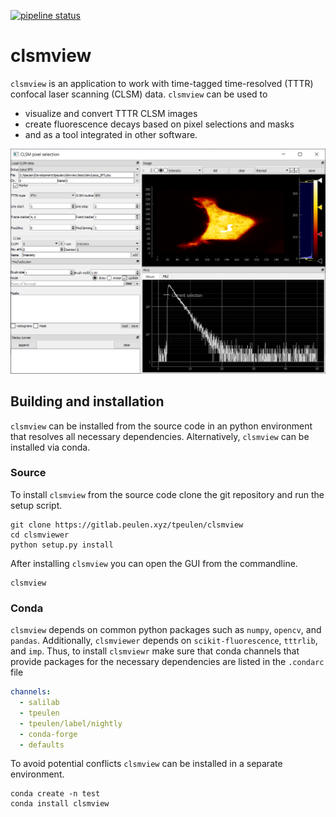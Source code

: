 [![pipeline status](https://gitlab.peulen.xyz/tpeulen/clsmview/badges/master/pipeline.svg)](http://gitlab.peulen.xyz/tpeulen/clsmview/-/commits/master) 
# clsmview

``clsmview`` is an application to work with time-tagged time-resolved (TTTR) confocal laser scanning (CLSM) data. ``clsmview`` 
can be used to

 * visualize and convert TTTR CLSM images 
 * create fluorescence decays based on pixel selections and masks 
 * and as a tool integrated in other software.

![clsmview GUI][1]


## Building and installation
``clsmview`` can be installed from the source code in an python environment that
resolves all necessary dependencies. Alternatively, ``clsmview`` can be installed 
via conda.

### Source
To install ``clsmview`` from the source code clone the git repository and run the
setup script.
```commandline
git clone https://gitlab.peulen.xyz/tpeulen/clsmview
cd clsmviewer
python setup.py install
```
After installing ``clsmview`` you can open the GUI from the commandline.

```commandline
clsmview
```

### Conda
``clsmview`` depends on common python packages such as ``numpy``, ``opencv``, and ``pandas``.
Additionally, ``clsmviewer`` depends on ``scikit-fluorescence``, ``tttrlib``, and ``imp``. Thus,
to install ``clsmviewr`` make sure that conda channels that provide packages for the necessary
dependencies are listed in the ``.condarc`` file 

```yaml
channels:
  - salilab
  - tpeulen
  - tpeulen/label/nightly
  - conda-forge
  - defaults
```

To avoid potential conflicts ``clsmview`` can be installed in a separate environment. 

```commandline
conda create -n test
conda install clsmview
```


[1]: doc/gui.png "ndxplorer GUI"
